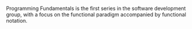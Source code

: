 Programming Fundamentals is the first series in the software development group, with a focus on the functional paradigm accompanied by functional notation.
